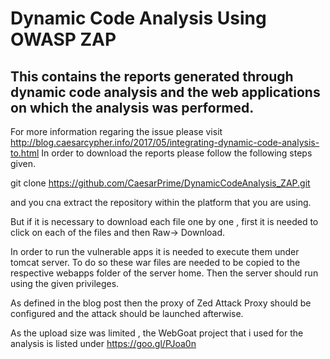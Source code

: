 # Dynamic Code Analysis Using OWASP ZAP
## This contains the reports generated through dynamic code analysis and the web applications on which the analysis was performed.

For more information regaring the issue please visit http://blog.caesarcypher.info/2017/05/integrating-dynamic-code-analysis-to.html 
In order to download the reports please follow the following steps given.

git clone https://github.com/CaesarPrime/DynamicCodeAnalysis_ZAP.git 

and you cna extract the repository within the platform that you are using.

But if it is necessary to download each file one by one , first it is needed to click on each of the files and then Raw-> Download.

In order to run the vulnerable apps it is needed to execute them under tomcat server. To do so these war files are needed to be copied to the respective webapps folder of the server home. Then the server should run using the given privileges.

As defined in the blog post then the proxy of Zed Attack Proxy should be configured and the attack should be launched afterwise.

As the upload size was limited , the WebGoat project that i used for the analysis is listed under 
https://goo.gl/PJoa0n 
